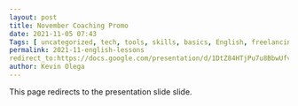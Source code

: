 ```yaml
--- 
layout: post 
title: November Coaching Promo
date: 2021-11-05 07:43
Tags: [ uncategorized, tech, tools, skills, basics, English, freelancing, stories, strategies, blog ]
permalink: 2021-11-english-lessons 
redirect_to:https://docs.google.com/presentation/d/1DtZ84HTjPu7u8BbwUfvw5ta1IbVRDhxy4mqjqPZIy-s/edit?usp=sharing
author: Kevin Olega 
--- 
```

This page redirects to the presentation slide slide.